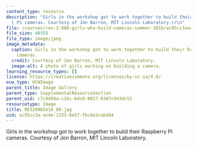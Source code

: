 ```yaml
---
content_type: resource
description: "Girls in the workshop got to work together to build their Raspberry\
  \ Pi cameras. Courtesy of Jon Barron, MIT Lincoln Laboratory.\r\n"
file: /courses/res-2-006-girls-who-build-cameras-summer-2016/ac95cc3aac4e13338e57fbc8e2cab484_RES2006SU16_09.jpg
file_size: 40355
file_type: image/jpeg
image_metadata:
  caption: Girls in the workshop got to work together to build their Raspberry Pi
    cameras.
  credit: Courtesy of Jon Barron, MIT Lincoln Laboratory.
  image-alt: A photo of girls working on building a camera.
learning_resource_types: []
license: https://creativecommons.org/licenses/by-nc-sa/4.0/
ocw_type: OCWImage
parent_title: Image Gallery
parent_type: SupplementalResourceSection
parent_uid: c7c9456a-c26c-6dc0-0027-638fc943dc52
resourcetype: Image
title: RES2006SU16_09.jpg
uid: ac95cc3a-ac4e-1333-8e57-fbc8e2cab484
---
```

Girls in the workshop got to work together to build their Raspberry Pi cameras. Courtesy of Jon Barron, MIT Lincoln Laboratory.
